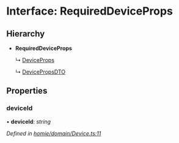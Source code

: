 # Interface: RequiredDeviceProps

## Hierarchy

* **RequiredDeviceProps**

  ↳ [DeviceProps](deviceprops.md)

  ↳ [DevicePropsDTO](devicepropsdto.md)

## Properties

###  deviceId

• **deviceId**: *string*

*Defined in [homie/domain/Device.ts:11](https://github.com/AlejandroHerr/homieiot.ts/blob/5b71357/src/homie/domain/Device.ts#L11)*
